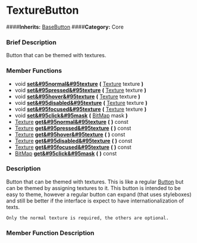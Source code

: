 #  TextureButton  
####**Inherits:** [BaseButton](class_basebutton)
####**Category:** Core

###  Brief Description  
Button that can be themed with textures.

###  Member Functions 
  * void  **[set&#95normal&#95texture](#set_normal_texture)**  **(** [Texture](class_texture) texture  **)**
  * void  **[set&#95pressed&#95texture](#set_pressed_texture)**  **(** [Texture](class_texture) texture  **)**
  * void  **[set&#95hover&#95texture](#set_hover_texture)**  **(** [Texture](class_texture) texture  **)**
  * void  **[set&#95disabled&#95texture](#set_disabled_texture)**  **(** [Texture](class_texture) texture  **)**
  * void  **[set&#95focused&#95texture](#set_focused_texture)**  **(** [Texture](class_texture) texture  **)**
  * void  **[set&#95click&#95mask](#set_click_mask)**  **(** [BitMap](class_bitmap) mask  **)**
  * [Texture](class_texture)  **[get&#95normal&#95texture](#get_normal_texture)**  **(** **)** const
  * [Texture](class_texture)  **[get&#95pressed&#95texture](#get_pressed_texture)**  **(** **)** const
  * [Texture](class_texture)  **[get&#95hover&#95texture](#get_hover_texture)**  **(** **)** const
  * [Texture](class_texture)  **[get&#95disabled&#95texture](#get_disabled_texture)**  **(** **)** const
  * [Texture](class_texture)  **[get&#95focused&#95texture](#get_focused_texture)**  **(** **)** const
  * [BitMap](class_bitmap)  **[get&#95click&#95mask](#get_click_mask)**  **(** **)** const

###  Description  
Button that can be themed with textures. This is like a regular [Button](class_button) but can be themed by assigning textures to it. This button is intended to be easy to theme, however a regular button can expand (that uses styleboxes) and still be better if the interface is expect to have internationalization of texts.

	Only the normal texture is required, the others are optional.

###  Member Function Description  
